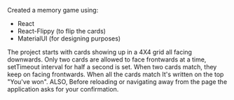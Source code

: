 Created a memory game using:
- React
- React-Flippy (to flip the cards)
- MaterialUI (for designing purposes)

The project starts with cards showing up in a 4X4 grid all facing downwards. Only two cards are allowed to face frontwards at a time, setTimeout interval for half a second
is set. When two cards match, they keep on facing frontwards. When all the cards match It's written on the top "You've won".
ALSO, Before reloading or navigating away from the page the application asks for your confirmation.
